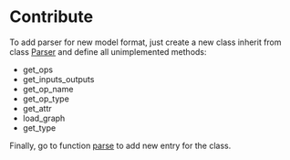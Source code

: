 # Contribute
To add parser for new model format, just create a new class inherit from class [Parser](https://github.com/RandySheriffH/tracer/blob/master/tracer/parsers.py#L14) and define all unimplemented methods:

- get_ops
- get_inputs_outputs
- get_op_name
- get_op_type
- get_attr
- load_graph
- get_type

Finally, go to function [parse](https://github.com/RandySheriffH/tracer/blob/master/tracer/parsers.py#L590) to add new entry for the class.
